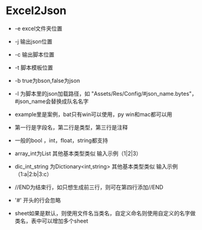 # Excel2Json

- -e excel文件夹位置
- -j 输出json位置
- -c 输出脚本位置
- -t 脚本模板位置
- -b true为bson,false为json
- -l 为脚本里的json加载路径，如 "Assets/Res/Config/#json_name.bytes"，#json_name会替换成队名名字

- example里是案例，bat只有win可以使用，py win和mac都可以用

- 第一行是字段名，第二行是类型，第三行是注释

- 一般的bool ，int，float，string都支持

- array_int为List<int>  其他基本类型类似 输入示例（1|2|3）

- dic_int_string 为Dictionary<int,string> 其他基本类型类似  输入示例（1:a|2:b|3:c）

- //END为结束行，如只想生成前三行，则可在第四行添加//END

- '#' 开头的行会忽略

- sheet如果是默认，则使用文件名当类名，自定义命名则使用自定义的名字做类名，表中可以增加多个sheet
